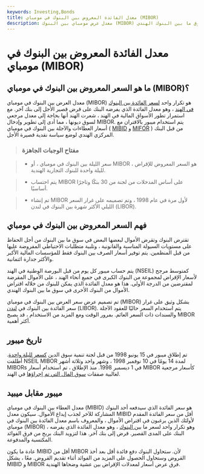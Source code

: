 ```yaml
---
keywords: Investing,Bonds
title: معدل الفائدة المعروض بين البنوك في مومباي (MIBOR)
description: معدل عرض مومباي بين البنوك (MIBOR) هو سعر الفائدة الذي يمكن للبنوك من خلاله اقتراض الأموال من البنوك الأخرى في سوق ما بين البنوك الهندي.
---
```


# معدل الفائدة المعروض بين البنوك في مومباي (MIBOR)
## ما هو السعر المعروض بين البنوك في مومباي (MIBOR)؟

معدل العرض بين البنوك في مومباي (MIBOR) هو تكرار واحد [لسعر الفائدة بين البنوك في الهند](/interbankmarket) ، وهو معدل الفائدة الذي يفرضه البنك على قرض قصير الأجل إلى بنك آخر. مع استمرار تطور الأسواق المالية في الهند ، شعرت الهند أنها بحاجة إلى معدل مرجعي لسوق ديونها ، مما أدى إلى تطوير وإدخال MIBOR. يتم استخدام ميبور بالاقتران مع أسعار العطاءات والآجلة بين البنوك في مومباي ( [MIBID](/mibid) و [MIFOR](/mifor) ) من قبل البنك المركزي الهندي لوضع سياسة نقدية قصيرة الأجل.

> ### مفتاح الوجبات الجاهزة

> - سعر الليلة بين البنوك في مومباي ، أو MIBOR ، هو السعر المعروض للإقراض لليلة واحدة للبنوك التجارية الهندية.

> - يتم احتساب MIBOR على أساس المدخلات من لجنة من 30 بنكًا وتاجرًا أساسيًا.

> - تم إنشاء MIBOR لأول مرة في عام 1998 ، وتم تصميمه على غرار السعر الليلي الأكثر شهرة بين البنوك في لندن (LIBOR).

>

>

## فهم السعر المعروض بين البنوك في مومباي

تقترض البنوك وتقرض الأموال لبعضها البعض في سوق ما بين البنوك من أجل الحفاظ على مستويات السيولة المناسبة والقانونية ، وتلبية متطلبات الاحتياطي المفروضة عليها من قبل المنظمين. يتم توفير أسعار الصرف بين البنوك فقط للمؤسسات المالية الأكبر والأكثر جدارة ائتمانية.

يتم حساب ميبور كل يوم من قبل البورصة الوطنية في الهند (NSEIL) كمتوسط مرجح لأسعار الإقراض لمجموعة من البنوك الكبرى في جميع أنحاء الهند ، على الأموال المقرضة لمقترضين من الدرجة الأولى. هذا هو معدل الفائدة الذي يمكن للبنوك من خلاله اقتراض الأموال من البنوك الأخرى في سوق ما بين البنوك الهندي.

تم تصميم عرض سعر العرض بين البنوك في مومباي (MIBOR) بشكل وثيق على غرار سعر الفائدة بين البنوك في [لندن](/libor) (LIBOR). يتم استخدام السعر حاليًا للعقود الآجلة والسندات ذات السعر العائم. بمرور الوقت ومع المزيد من الاستخدام ، قد يصبح MIBOR أكثر أهمية.

## تاريخ ميبور

تم إطلاق ميبور في 15 يونيو 1998 من قبل لجنة تنمية سوق الدين [كسعر لليلة واحدة](/overnightrate). أطلقت NSEIL MIBOR لمدة 14 يومًا في 10 نوفمبر 1998 ، وشهر واحد وثلاثة أشهر MIBORs في 1 ديسمبر 1998. منذ الإطلاق ، تم استخدام أسعار MIBOR كأسعار مرجعية لغالبية صفقات [سوق المال التي تم إجراؤها](/moneymarket) في الهند.

## ميبور مقابل ميبيد

معدل العطاء بين البنوك في مومباي (MIBID) هو سعر الفائدة الذي سيدفعه أحد البنوك المشاركة للآخر لجذب إيداع الأموال. سيكون معدل MIBID أقل من سعر الفائدة المقدم لأولئك الذين يرغبون في اقتراض الأموال ، والمعروف باسم معدل الفائدة بين البنوك في مومباي (MIBOR) ، وهو تكرار واحد لسعر ما [بين البنوك](/interbankmarket) ، وهو معدل الفائدة الذي يفرضه البنك على المدى القصير. قرض إلى بنك آخر. هذا لتزويد البنك بربح من فرق الفوائد المكتسبة والمدفوعة.

عادة ما يكون MIBID أقل من MIBOR لأن. ستحاول البنوك دفع فائدة أقل بعد أخذ القروض وستحاول الحصول على المزيد من الفوائد أثناء تقديم القروض. معًا ، يشكل MIBID و MIBOR فرق عرض أسعار لمعدلات الإقراض بين عشية وضحاها الهندية.

